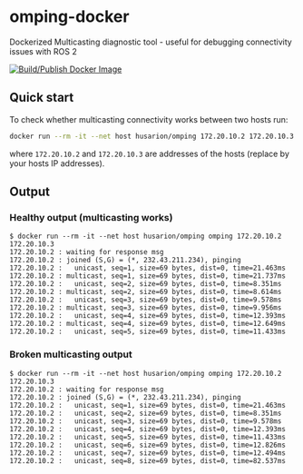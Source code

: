 # omping-docker

Dockerized Multicasting diagnostic tool - useful for debugging connectivity issues with ROS 2

[![Build/Publish Docker Image](https://github.com/husarion/omping-docker/actions/workflows/build.yaml/badge.svg)](https://github.com/husarion/omping-docker/actions/workflows/build.yaml)

## Quick start

To check whether multicasting connectivity works between two hosts run:

```bash
docker run --rm -it --net host husarion/omping 172.20.10.2 172.20.10.3
```

where `172.20.10.2` and `172.20.10.3` are addresses of the hosts (replace by your hosts IP addresses).

## Output

### Healthy output (multicasting works)

```
$ docker run --rm -it --net host husarion/omping omping 172.20.10.2 172.20.10.3
172.20.10.2 : waiting for response msg
172.20.10.2 : joined (S,G) = (*, 232.43.211.234), pinging
172.20.10.2 :   unicast, seq=1, size=69 bytes, dist=0, time=21.463ms
172.20.10.2 : multicast, seq=1, size=69 bytes, dist=0, time=21.737ms
172.20.10.2 :   unicast, seq=2, size=69 bytes, dist=0, time=8.351ms
172.20.10.2 : multicast, seq=2, size=69 bytes, dist=0, time=8.614ms
172.20.10.2 :   unicast, seq=3, size=69 bytes, dist=0, time=9.578ms
172.20.10.2 : multicast, seq=3, size=69 bytes, dist=0, time=9.956ms
172.20.10.2 :   unicast, seq=4, size=69 bytes, dist=0, time=12.393ms
172.20.10.2 : multicast, seq=4, size=69 bytes, dist=0, time=12.649ms
172.20.10.2 :   unicast, seq=5, size=69 bytes, dist=0, time=11.433ms
```

### Broken multicasting output

```
$ docker run --rm -it --net host husarion/omping omping 172.20.10.2 172.20.10.3
172.20.10.2 : waiting for response msg
172.20.10.2 : joined (S,G) = (*, 232.43.211.234), pinging
172.20.10.2 :   unicast, seq=1, size=69 bytes, dist=0, time=21.463ms
172.20.10.2 :   unicast, seq=2, size=69 bytes, dist=0, time=8.351ms
172.20.10.2 :   unicast, seq=3, size=69 bytes, dist=0, time=9.578ms
172.20.10.2 :   unicast, seq=4, size=69 bytes, dist=0, time=12.393ms
172.20.10.2 :   unicast, seq=5, size=69 bytes, dist=0, time=11.433ms
172.20.10.2 :   unicast, seq=6, size=69 bytes, dist=0, time=12.826ms
172.20.10.2 :   unicast, seq=7, size=69 bytes, dist=0, time=12.494ms
172.20.10.2 :   unicast, seq=8, size=69 bytes, dist=0, time=82.537ms
```